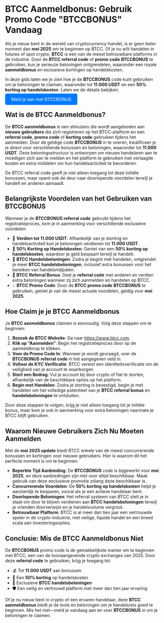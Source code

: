 <h1>BTCC Aanmeldbonus: Gebruik Promo Code "BTCCBONUS" Vandaag</h1>

<p>Als je nieuw bent in de wereld van cryptocurrency-handel, is er geen beter moment dan <strong>mei 2025</strong> om te beginnen op BTCC. Of je nu wilt handelen in futures of spot crypto, <strong>BTCC</strong> is een van de meest betrouwbare platforms in de industrie. Door de <strong>BTCC referral code</strong> of <strong>promo code</strong> <strong>BTCCBONUS</strong> te gebruiken, kun je serieuze beloningen ontgrendelen, waaronder een royale <strong>aanmeldbonus</strong> en exclusieve kortingen op handelskosten.</p>

<p>In deze gids laten we je zien hoe je de <strong>BTCCBONUS</strong> code kunt gebruiken om je beloningen te claimen, waaronder tot <strong>11.000 USDT</strong> en een <strong>50% korting op handelskosten</strong>. Laten we de details bekijken.</p>
<p><a href="https://partner.btcc.com/us/c/BTCCBONUS/9303" target="_blank" style="color: white; background-color: #007bff; padding: 10px 20px; text-decoration: none; border-radius: 5px;">Meld je aan met BTCCBONUS</a></p>
<h2>Wat is de BTCC Aanmeldbonus?</h2>
<p>De <strong>BTCC aanmeldbonus</strong> is een stimulans die wordt aangeboden aan <strong>nieuwe gebruikers</strong> die zich registreren op het BTCC-platform en een <strong>referral code</strong>, <strong>promo code</strong> of <strong>korting code</strong> gebruiken tijdens het aanmelden. Door de geldige code <strong>BTCCBONUS</strong> in te voeren, kwalificeer je je direct voor verschillende bonussen en beloningen, waaronder tot <strong>11.000 USDT</strong>. Deze beloningsstructuur is ontworpen om nieuwe handelaren aan te moedigen zich aan te melden en het platform te gebruiken met verlaagde kosten en extra middelen om hun handelsactiviteit te bevorderen.</p>
<p>De BTCC referral code geeft je niet alleen toegang tot deze initiële bonussen, maar opent ook de deur naar doorlopende voordelen terwijl je handelt en anderen aanraadt.</p>

<h2>Belangrijkste Voordelen van het Gebruiken van BTCCBONUS</h2>
<p>Wanneer je de <strong>BTCCBONUS</strong> <strong>referral code</strong> gebruikt tijdens het registratieproces, kom je in aanmerking voor verschillende exclusieve voordelen:</p>
<ul>
  <li>💸 <strong>Verdien tot 11.000 USDT</strong>: Afhankelijk van je storting en handelsactiviteit kun je beloningen verdienen tot <strong>11.000 USDT</strong>.</li>
  <li>🔻 <strong>50% Korting op Handelskosten</strong>: Geniet van een <strong>50% korting op handelskosten</strong>, waardoor je geld bespaart terwijl je handelt.</li>
  <li>🎁 <strong>BTCC Handelsbeloningen</strong>: Zodra je begint met handelen, ontgrendel je meer <strong>BTCC handelsbeloningen</strong>, inclusief extra bonussen voor het bereiken van handelsmijlpalen.</li>
  <li>🚀 <strong>BTCC Referral Bonus</strong>: Deel je <strong>referral code</strong> met anderen en verdien extra beloningen wanneer zij zich aanmelden en handelen op BTCC.</li>
  <li>💡 <strong>BTCC Promo Code</strong>: Door de <strong>BTCC promo code</strong> <strong>BTCCBONUS</strong> te gebruiken, geniet je van de meest actuele voordelen, geldig voor <strong>mei 2025</strong>.</li>
</ul>

<h2>Hoe Claim je je BTCC Aanmeldbonus</h2>
<p>Je <strong>BTCC aanmeldbonus</strong> claimen is eenvoudig. Volg deze stappen om te beginnen:</p>
<ol>
  <li><strong>Bezoek de BTCC Website</strong>: Ga naar <a href="https://www.btcc.com" target="_blank" rel="noopener noreferrer">https://www.btcc.com</a>.</li>
  <li><strong>Klik op “Aanmelden”</strong>: Begin het registratieproces door op de aanmeldknop te klikken.</li>
  <li><strong>Voer de Promo Code In</strong>: Wanneer je wordt gevraagd, voer de <strong>BTCCBONUS</strong> <strong>referral code</strong> in het aangegeven veld in.</li>
  <li><strong>Voltooi de KYC Verificatie</strong>: BTCC vereist een identiteitsverificatie om de veiligheid van je account te waarborgen.</li>
  <li><strong>Stort een Bedrag</strong>: Vul je account bij door crypto of fiat te storten, afhankelijk van de beschikbare opties op het platform.</li>
  <li><strong>Begin met Handelen</strong>: Zodra je storting is bevestigd, begin je met handelen om het volledige potentieel van je <strong>BTCC referral bonus</strong> en <strong>handelsbeloningen</strong> te ontsluiten.</li>
</ol>
<p>Door deze stappen te volgen, krijg je niet alleen toegang tot je initiële bonus, maar kom je ook in aanmerking voor extra beloningen naarmate je BTCC blijft gebruiken.</p>

<h2>Waarom Nieuwe Gebruikers Zich Nu Moeten Aanmelden</h2>
<p>Met de <strong>mei 2025 update</strong> biedt BTCC enkele van de meest concurrerende bonussen en kortingen voor nieuwe gebruikers. Hier is waarom dit het perfecte moment is om te beginnen:</p>
<ul>
  <li><strong>Beperkte Tijd Aanbieding</strong>: De <strong>BTCCBONUS</strong> code is bijgewerkt voor <strong>mei 2025</strong>, en deze aanbiedingen zijn niet voor altijd beschikbaar. Maak gebruik van deze exclusieve promotie zolang deze beschikbaar is.</li>
  <li><strong>Concurrerende Voordelen</strong>: De <strong>50% korting op handelskosten</strong> helpt je aanzienlijk te besparen, vooral als je een actieve handelaar bent.</li>
  <li><strong>Doorlopende Beloningen</strong>: Het referral systeem van BTCC stelt je in staat om door te blijven verdienen aan <strong>BTCC handelsbeloningen</strong> terwijl je vrienden doorverwijst en je handelsvolume vergroot.</li>
  <li><strong>Betrouwbaar Platform</strong>: BTCC is al meer dan tien jaar een vertrouwde speler in de crypto-industrie, met veilige, liquide handel en een breed scala aan investeringsopties.</li>
</ul>

<h2>Conclusie: Mis de BTCC Aanmeldbonus Niet</h2>
<p>De <strong>BTCCBONUS</strong> promo code is de gemakkelijkste manier om te beginnen met BTCC, een van de toonaangevende crypto exchanges van 2025. Door deze <strong>referral code</strong> te gebruiken, krijg je toegang tot:</p>
<ul>
  <li>💰 Tot <strong>11.000 USDT</strong> aan bonussen</li>
  <li>💸 Een <strong>50% korting</strong> op handelskosten</li>
  <li>🎉 Exclusieve <strong>BTCC handelsbeloningen</strong></li>
  <li>🛡️ Een veilig en vertrouwd platform met meer dan tien jaar ervaring</li>
</ul>
<p>Of je nu nieuw bent in crypto of een ervaren handelaar, deze <strong>BTCC aanmeldbonus</strong> biedt je de tools en beloningen om je handelsreis goed te beginnen. Mis het niet—meld je vandaag aan en voer <strong>BTCCBONUS</strong> in om je beloningen te claimen.</p>
</body>
</html>
